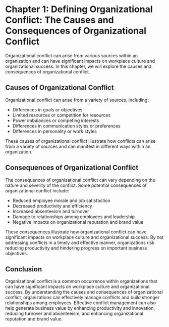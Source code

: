 Chapter 1: Defining Organizational Conflict: The Causes and Consequences of Organizational Conflict
===================================================================================================

Organizational conflict can arise from various sources within an organization and can have significant impacts on workplace culture and organizational success. In this chapter, we will explore the causes and consequences of organizational conflict.

Causes of Organizational Conflict
---------------------------------

Organizational conflict can arise from a variety of sources, including:

* Differences in goals or objectives
* Limited resources or competition for resources
* Power imbalances or competing interests
* Differences in communication styles or preferences
* Differences in personality or work styles

These causes of organizational conflict illustrate how conflicts can arise from a variety of sources and can manifest in different ways within an organization.

Consequences of Organizational Conflict
---------------------------------------

The consequences of organizational conflict can vary depending on the nature and severity of the conflict. Some potential consequences of organizational conflict include:

* Reduced employee morale and job satisfaction
* Decreased productivity and efficiency
* Increased absenteeism and turnover
* Damage to relationships among employees and leadership
* Negative impacts on organizational reputation and brand value

These consequences illustrate how organizational conflict can have significant impacts on workplace culture and organizational success. By not addressing conflicts in a timely and effective manner, organizations risk reducing productivity and hindering progress on important business objectives.

Conclusion
----------

Organizational conflict is a common occurrence within organizations that can have significant impacts on workplace culture and organizational success. By understanding the causes and consequences of organizational conflict, organizations can effectively manage conflicts and build stronger relationships among employees. Effective conflict management can also help generate business value by enhancing productivity and innovation, reducing turnover and absenteeism, and enhancing organizational reputation and brand value.
